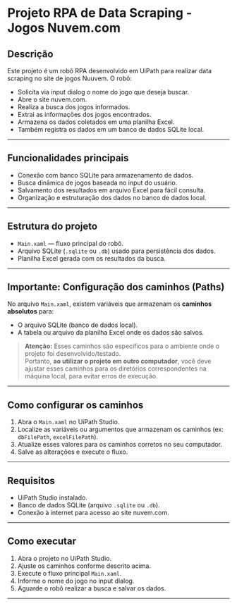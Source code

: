 # Projeto RPA de Data Scraping - Jogos Nuvem.com

## Descrição

Este projeto é um robô RPA desenvolvido em UiPath para realizar data scraping no site de jogos Nuuvem. O robô:

- Solicita via input dialog o nome do jogo que deseja buscar.
- Abre o site nuvem.com.
- Realiza a busca dos jogos informados.
- Extrai as informações dos jogos encontrados.
- Armazena os dados coletados em uma planilha Excel.
- Também registra os dados em um banco de dados SQLite local.

---

## Funcionalidades principais

- Conexão com banco SQLite para armazenamento de dados.
- Busca dinâmica de jogos baseada no input do usuário.
- Salvamento dos resultados em arquivo Excel para fácil consulta.
- Organização e estruturação dos dados no banco de dados local.

---

## Estrutura do projeto

- `Main.xaml` — fluxo principal do robô.
- Arquivo SQLite (`.sqlite` ou `.db`) usado para persistência dos dados.
- Planilha Excel gerada com os resultados da busca.

---

## Importante: Configuração dos caminhos (Paths)

No arquivo `Main.xaml`, existem variáveis que armazenam os **caminhos absolutos** para:

- O arquivo SQLite (banco de dados local).
- A tabela ou arquivo da planilha Excel onde os dados são salvos.

> **Atenção:** Esses caminhos são específicos para o ambiente onde o projeto foi desenvolvido/testado.  
> Portanto, **ao utilizar o projeto em outro computador**, você deve ajustar esses caminhos para os diretórios correspondentes na máquina local, para evitar erros de execução.

---

## Como configurar os caminhos

1. Abra o `Main.xaml` no UiPath Studio.
2. Localize as variáveis ou argumentos que armazenam os caminhos (ex: `dbFilePath`, `excelFilePath`).
3. Atualize esses valores para os caminhos corretos no seu computador.
4. Salve as alterações e execute o fluxo.

---

## Requisitos

- UiPath Studio instalado.
- Banco de dados SQLite (arquivo `.sqlite` ou `.db`).
- Conexão à internet para acesso ao site nuvem.com.

---

## Como executar

1. Abra o projeto no UiPath Studio.
2. Ajuste os caminhos conforme descrito acima.
3. Execute o fluxo principal `Main.xaml`.
4. Informe o nome do jogo no input dialog.
5. Aguarde o robô realizar a busca e salvar os dados.

---

